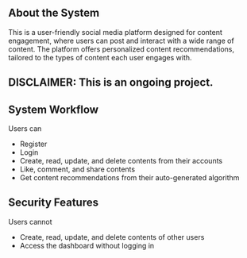 ## About the System

This is a user-friendly social media platform designed for content engagement, where users can post and interact with a wide range of content. The platform offers personalized content recommendations, tailored to the types of content each user engages with.

DISCLAIMER: This is an ongoing project.
------------------------------------------------------------------------------------

## System Workflow

Users can
 - Register
 - Login
 - Create, read, update, and delete contents from their accounts
 - Like, comment, and share contents
 - Get content recommendations from their auto-generated algorithm

 ## Security Features

 Users cannot
  - Create, read, update, and delete contents of other users
  - Access the dashboard without logging in
